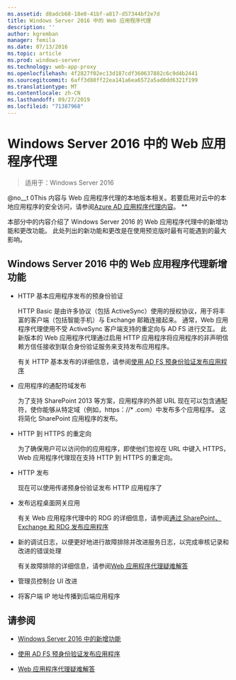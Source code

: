 ```yaml
---
ms.assetid: d8adcb68-18e0-41bf-a817-d57344bf2e7d
title: Windows Server 2016 中的 Web 应用程序代理
description: ''
author: kgremban
manager: femila
ms.date: 07/13/2016
ms.topic: article
ms.prod: windows-server
ms.technology: web-app-proxy
ms.openlocfilehash: 4f2827f02ec13d187cdf360637882c6c9d4b2441
ms.sourcegitcommit: 6aff3d88ff22ea141a6ea6572a5ad8dd6321f199
ms.translationtype: MT
ms.contentlocale: zh-CN
ms.lasthandoff: 09/27/2019
ms.locfileid: "71387968"
---
```

# <a name="web-application-proxy-in-windows-server-2016"></a>Windows Server 2016 中的 Web 应用程序代理

>适用于：Windows Server 2016

@no__t 0This 内容与 Web 应用程序代理的本地版本相关。若要启用对云中的本地应用程序的安全访问，请参阅[Azure AD 应用程序代理内容](https://azure.microsoft.com/documentation/articles/active-directory-application-proxy-get-started/)。 **  
  
本部分中的内容介绍了 Windows Server 2016 的 Web 应用程序代理中的新增功能和更改功能。 此处列出的新功能和更改是在使用预览版时最有可能遇到的最大影响。  
  
## <a name="web-application-proxy-new-features-in-windows-server-2016"></a>Windows Server 2016 中的 Web 应用程序代理新增功能
  
- HTTP 基本应用程序发布的预身份验证  
  
  HTTP Basic 是由许多协议（包括 ActiveSync）使用的授权协议，用于将丰富的客户端（包括智能手机）与 Exchange 邮箱连接起来。 通常，Web 应用程序代理使用不受 ActiveSync 客户端支持的重定向与 AD FS 进行交互。 此新版本的 Web 应用程序代理通过启用 HTTP 应用程序将应用程序的非声明信赖方信任接收到联合身份验证服务来支持发布应用程序。  
  
  有关 HTTP 基本发布的详细信息，请参阅[使用 AD FS 预身份验证发布应用程序](Publishing-Applications-using-AD-FS-Preauthentication.md#publish-an-application-that-uses-http-basic)  
  
- 应用程序的通配符域发布  
  
  为了支持 SharePoint 2013 等方案，应用程序的外部 URL 现在可以包含通配符，使你能够从特定域（例如，https：//* .com）中发布多个应用程序。 这将简化 SharePoint 应用程序的发布。  
  
- HTTP 到 HTTPS 的重定向  
  
  为了确保用户可以访问你的应用程序，即使他们忽视在 URL 中键入 HTTPS，Web 应用程序代理现在支持 HTTP 到 HTTPS 的重定向。  
  
- HTTP 发布  
  
  现在可以使用传递预身份验证发布 HTTP 应用程序了  
  
- 发布远程桌面网关应用  
  
  有关 Web 应用程序代理中的 RDG 的详细信息，请参阅[通过 SharePoint、Exchange 和 RDG 发布应用程序](../web-application-proxy/Publishing-Applications-with-SharePoint,-Exchange-and-RDG.md)  
  
- 新的调试日志，以便更好地进行故障排除并改进服务日志，以完成审核记录和改进的错误处理  
  
  有关故障排除的详细信息，请参阅[Web 应用程序代理疑难解答](https://technet.microsoft.com/library/dn770156.aspx)  
  
- 管理员控制台 UI 改进  
  
- 将客户端 IP 地址传播到后端应用程序  
  
## <a name="see-also"></a>请参阅  
  
-   [Windows Server 2016 中的新增功能](https://technet.microsoft.com/library/dn765472.aspx)  
  
-   [使用 AD FS 预身份验证发布应用程序](../web-application-proxy/Publishing-Applications-using-AD-FS-Preauthentication.md)  
  
-   [Web 应用程序代理疑难解答](https://technet.microsoft.com/library/dn770156.aspx)  
  



